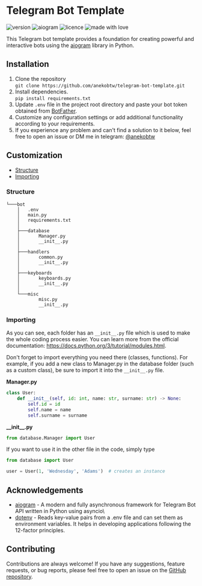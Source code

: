 # Telegram Bot Template
![version](https://img.shields.io/badge/Project_version-v1.0-blue)
![aiogram](https://img.shields.io/badge/aiogram-v3.4.1-blue)
![licence](https://img.shields.io/badge/License-MIT-green)
![made with love](https://img.shields.io/badge/Made_with-Love-red)

This Telegram bot template provides a foundation for creating powerful and interactive bots using the [aiogram](https://github.com/aiogram/aiogram) library in Python.

## Installation
1. Clone the repository\
`git clone https://github.com/anekobtw/telegram-bot-template.git`
2. Install dependencies.\
`pip install requirements.txt`
3. Update `.env` file in the project root directory and paste your bot token obtained from [BotFather](https://t.me/BotFather).
4. Customize any configuration settings or add additional functionality according to your requirements.
5. If you experience any problem and can't find a solution to it below, feel free to open an issue or DM me in telegram: [@anekobtw](https://t.me/anekobtw)

## Customization
- [Structure](https://github.com/anekobtw/telegram-bot-template?tab=readme-ov-file#structure)
- [Importing](https://github.com/anekobtw/telegram-bot-template?tab=readme-ov-file#importing)

### Structure 
```telegram-bot-template/
└───bot
    │   .env
    │   main.py
    │   requirements.txt
    │
    ├───database
    │       Manager.py
    │       __init__.py
    │
    ├───handlers
    │       common.py
    │       __init__.py
    │
    ├───keyboards
    │       keyboards.py
    │       __init__.py
    │
    └───misc
            misc.py
            __init__.py
```

### Importing
As you can see, each folder has an `__init__.py` file which is used to make the whole coding process easier. You can learn more from the official documentation: https://docs.python.org/3/tutorial/modules.html.

Don't forget to import everything you need there (classes, functions). For example, if you add a new class to Manager.py in the database folder (such as a custom class), be sure to import it into the `__init__.py` file.

**Manager.py**
```py
class User:
    def __init__(self, id: int, name: str, surname: str) -> None:
        self.id = id
        self.name = name
        self.surname = surname
```

**_\_init__.py**
```py
from database.Manager import User
```

If you want to use it in the other file in the code, simply type
```py
from database import User

user = User(1, 'Wednesday', 'Adams')  # creates an instance
```

## Acknowledgements
- [aiogram](https://github.com/aiogram/aiogram) - A modern and fully asynchronous framework for Telegram Bot API written in Python using asyncio\
- [dotenv](https://github.com/theskumar/python-dotenv) - Reads key-value pairs from a .env file and can set them as environment variables. It helps in developing applications following the 12-factor principles.

## Contributing
Contributions are always welcome! If you have any suggestions, feature requests, or bug reports, please feel free to open an issue on the [GitHub repository](https://github.com/anekobtw/telegram-bot-template).
